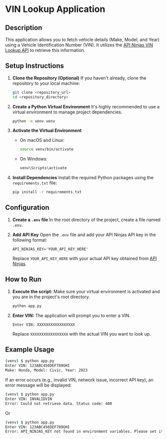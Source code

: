 # VIN Lookup Application

## Description
This application allows you to fetch vehicle details (Make, Model, and Year) using a Vehicle Identification Number (VIN). It utilizes the [API Ninjas VIN Lookup API](https://api-ninjas.com/api/vinlookup) to retrieve this information.

## Setup Instructions

1.  **Clone the Repository (Optional)**
    If you haven't already, clone the repository to your local machine:
    ```bash
    git clone <repository_url>
    cd <repository_directory>
    ```

2.  **Create a Python Virtual Environment**
    It's highly recommended to use a virtual environment to manage project dependencies.
    ```bash
    python -m venv venv
    ```

3.  **Activate the Virtual Environment**
    *   On macOS and Linux:
        ```bash
        source venv/bin/activate
        ```
    *   On Windows:
        ```bash
        venv\Scripts\activate
        ```

4.  **Install Dependencies**
    Install the required Python packages using the `requirements.txt` file:
    ```bash
    pip install -r requirements.txt
    ```

## Configuration

1.  **Create a `.env` file**
    In the root directory of the project, create a file named `.env`.

2.  **Add API Key**
    Open the `.env` file and add your API Ninjas API key in the following format:
    ```
    API_NINJAS_KEY='YOUR_API_KEY_HERE'
    ```
    Replace `YOUR_API_KEY_HERE` with your actual API key obtained from [API Ninjas](https://api-ninjas.com/profile).

## How to Run

1.  **Execute the script:**
    Make sure your virtual environment is activated and you are in the project's root directory.
    ```bash
    python app.py
    ```

2.  **Enter VIN:**
    The application will prompt you to enter a VIN.
    ```
    Enter VIN: XXXXXXXXXXXXXXXXX
    ```
    Replace `XXXXXXXXXXXXXXXXX` with the actual VIN you want to look up.

## Example Usage

```bash
(venv) $ python app.py
Enter VIN: 123ABC456DEF789GHI
Make: Honda, Model: Civic, Year: 2023
```

If an error occurs (e.g., invalid VIN, network issue, incorrect API key), an error message will be displayed:
```bash
(venv) $ python app.py
Enter VIN: INVALIDVIN
Error: Could not retrieve data. Status code: 400
```
Or
```bash
(venv) $ python app.py
Enter VIN: 123ABC456DEF789GHI
Error: API_NINJAS_KEY not found in environment variables. Please set it in the .env file.
```
